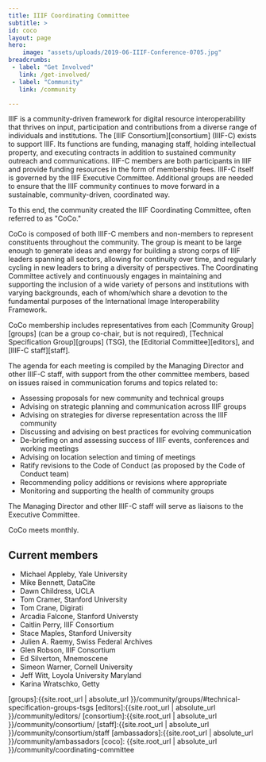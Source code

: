 ```yaml
---
title: IIIF Coordinating Committee
subtitle: >
id: coco
layout: page
hero:
    image: "assets/uploads/2019-06-IIIF-Conference-0705.jpg"
breadcrumbs:
 - label: "Get Involved"
   link: /get-involved/
 - label: "Community"
   link: /community

---
```


IIIF is a community-driven framework for digital resource interoperability that thrives on input, participation and contributions from a diverse range of individuals and institutions. The [IIIF Consortium][consortium] (IIIF-C) exists to support IIIF. Its functions are funding, managing staff, holding intellectual property, and executing contracts in addition to sustained community outreach and communications. IIIF-C members are both participants in IIIF and provide funding resources in the form of membership fees. IIIF-C itself is governed by the IIIF Executive Committee. Additional groups are needed to ensure that the IIIF community continues to move forward in a sustainable, community-driven, coordinated way. 

To this end, the community created the IIIF Coordinating Committee, often referred to as "CoCo."

CoCo is composed of both IIIF-C members and non-members to represent constituents throughout the community. The group is meant to be large enough to generate ideas and energy for building a strong corps of IIIF leaders spanning all sectors, allowing for continuity over time, and regularly cycling in new leaders to bring a diversity of perspectives. The Coordinating Committee actively and continuously engages in maintaining and supporting the inclusion of a wide variety of persons and institutions with varying backgrounds, each of whom/which share a devotion to the fundamental purposes of the International Image Interoperability Framework.  

CoCo membership includes representatives from each [Community Group][groups] (can be a group co-chair, but is not required), [Technical Specification Group][groups] (TSG), the [Editorial Committee][editors], and [IIIF-C staff][staff].

The agenda for each meeting is compiled by the Managing Director and other IIIF-C staff, with support from the other committee members, based on issues raised in communication forums and topics related to:

- Assessing proposals for new community and technical groups
- Advising on strategic planning and communication across IIIF groups
- Advising on strategies for diverse representation across the IIIF community
- Discussing and advising on best practices for evolving communication
- De-briefing on and assessing success of IIIF events, conferences and working meetings
- Advising on location selection and timing of meetings
- Ratify revisions to the Code of Conduct (as proposed by the Code of Conduct team)
- Recommending policy additions or revisions where appropriate
- Monitoring and supporting the health of community groups

The Managing Director and other IIIF-C staff will serve as liaisons to the Executive Committee. 

CoCo meets monthly.

## Current members

- Michael Appleby, Yale University
- Mike Bennett, DataCite
- Dawn Childress, UCLA
- Tom Cramer, Stanford University
- Tom Crane, Digirati
- Arcadia Falcone, Stanford Universty
- Caitlin Perry, IIIF Consortium
- Stace Maples, Stanford University
- Julien A. Raemy, Swiss Federal Archives
- Glen Robson, IIIF Consortium
- Ed Silverton, Mnemoscene
- Simeon Warner, Cornell University
- Jeff Witt, Loyola University Maryland
- Karina Wratschko, Getty


[groups]:{{site.root_url | absolute_url }}/community/groups/#technical-specification-groups-tsgs
[editors]:{{site.root_url | absolute_url }}/community/editors/
[consortium]:{{site.root_url | absolute_url }}/community/consortium/
[staff]:{{site.root_url | absolute_url }}/community/consortium/staff
[ambassadors]:{{site.root_url | absolute_url }}/community/ambassadors
[coco]: {{site.root_url | absolute_url }}/community/coordinating-committee
